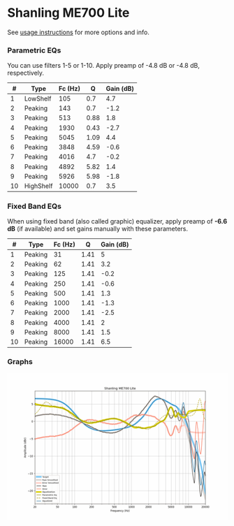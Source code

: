 # Shanling ME700 Lite
See [usage instructions](https://github.com/jaakkopasanen/AutoEq#usage) for more options and info.

### Parametric EQs
You can use filters 1-5 or 1-10. Apply preamp of -4.8 dB or -4.8 dB, respectively.

|   # | Type      |   Fc (Hz) |    Q |   Gain (dB) |
|-----|-----------|-----------|------|-------------|
|   1 | LowShelf  |       105 | 0.7  |         4.7 |
|   2 | Peaking   |       143 | 0.7  |        -1.2 |
|   3 | Peaking   |       513 | 0.88 |         1.8 |
|   4 | Peaking   |      1930 | 0.43 |        -2.7 |
|   5 | Peaking   |      5045 | 1.09 |         4.4 |
|   6 | Peaking   |      3848 | 4.59 |        -0.6 |
|   7 | Peaking   |      4016 | 4.7  |        -0.2 |
|   8 | Peaking   |      4892 | 5.82 |         1.4 |
|   9 | Peaking   |      5926 | 5.98 |        -1.8 |
|  10 | HighShelf |     10000 | 0.7  |         3.5 |

### Fixed Band EQs
When using fixed band (also called graphic) equalizer, apply preamp of **-6.6 dB** (if available) and set gains manually with these parameters.

|   # | Type    |   Fc (Hz) |    Q |   Gain (dB) |
|-----|---------|-----------|------|-------------|
|   1 | Peaking |        31 | 1.41 |         5   |
|   2 | Peaking |        62 | 1.41 |         3.2 |
|   3 | Peaking |       125 | 1.41 |        -0.2 |
|   4 | Peaking |       250 | 1.41 |        -0.6 |
|   5 | Peaking |       500 | 1.41 |         1.3 |
|   6 | Peaking |      1000 | 1.41 |        -1.3 |
|   7 | Peaking |      2000 | 1.41 |        -2.5 |
|   8 | Peaking |      4000 | 1.41 |         2   |
|   9 | Peaking |      8000 | 1.41 |         1.5 |
|  10 | Peaking |     16000 | 1.41 |         6.5 |

### Graphs
![](./Shanling%20ME700%20Lite.png)

